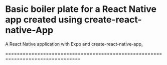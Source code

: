 Basic boiler plate for a React Native app created using create-react-native-App
================================================================================

 A React Native application with Expo and create-react-native-app[.](https://alligator.io/react/react-native-getting-started/)

 ================================================================================
